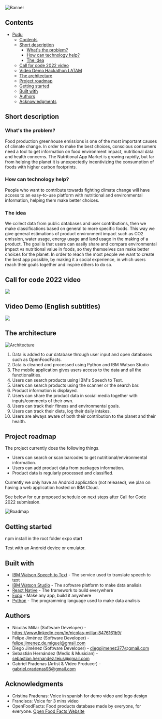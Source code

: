 ![Banner](https://i.imgur.com/KDT9aot.png)


## Contents

- [Pudu](#pudu)
  - [Contents](#contents)
  - [Short description](#short-description)
    - [What's the problem?](#whats-the-problem)
    - [How can technology help?](#how-can-technology-help)
    - [The idea](#the-idea)
  - [Call for code 2022 video](#call-for-code-2022-video)
  - [Video Demo Hackathon LATAM](#video-demo-hackathon-latam)
  - [The architecture](#the-architecture)
  - [Project roadmap](#project-roadmap)
  - [Getting started](#getting-started)
  - [Built with](#built-with)
  - [Authors](#authors)
  - [Acknowledgments](#acknowledgments)

## Short description

### What's the problem?

Food production greenhouse emissions is one of the most important causes of climate change. In order to make the best choices, conscious consumers need a tool to get information on food environment impact, nutritional data and health concerns. The Nutritional App Market is growing rapidly, but far from helping the planet it is unexpectedly incentivizing the consumption of foods with higher carbon footprints.


### How can technology help?

People who want to contribute towards fighting climate change will have access to an easy-to-use platform with nutritional and environmental information, helping them make better choices.

### The idea

We collect data from public databases and user contributions, then we make classifications based on general to more specific foods. This way we give general estimations 
of product environment impact such as CO2 emission, water usage, energy usage and land usage in the making of a product. The goal is that users can easily share and compare
environmental impact vs nutritional value in foods, so they themselves can make better choices for the planet. In order to reach the most people we want to create the best app possible, by making it a social experience, in which users reach their goals together and inspire others to do so.

## Call for code 2022 video

[![](https://i.imgur.com/xszh2dK.jpg)](https://www.youtube.com/watch?v=9ddosvqGiPU)

## Video Demo (English subtitles)

[![](https://i.imgur.com/A2kQve9.jpg)](https://www.youtube.com/watch?v=_8TJStQ3gyc)


## The architecture

![Architecture](https://i.imgur.com/2ATpqyH.jpg)

1. Data is added to our database through user input and open databases such as OpenFoodFacts.
2. Data is cleaned and processed using Python and IBM Watson Studio
3. The mobile application gives users access to the data and all the functionalities.
4. Users can search products using IBM's Speech to Text.
5. Users can search products using the scanner or the search bar.
6. Product information is displayed.
7. Users can share the product data in social media together with inputs/comments of their own.
8. Users can track their fitness and environmental goals.
9. Users can track their diets, log their daily intakes.
10. Users are always aware of both their contribution to the planet and their health.

## Project roadmap

The project currently does the following things.

- Users can search or scan barcodes to get nutritional/environmental information.
- Users can add product data from packages information.
- Product data is regularly processed and classified.

Currently we only have an Android application (not released), we plan on having a web application hosted on IBM Cloud.

See below for our proposed schedule on next steps after Call for Code 2022 submission.

![Roadmap](https://i.imgur.com/Mr1drcR.jpg)

## Getting started

npm install in the root folder
expo start

Test with an Android device or emulator.


## Built with

- [IBM Watson Speech to Text](https://www.ibm.com/cloud/watson-speech-to-text) - The service used to translate speech to text
- [IBM Watson Studio](https://www.ibm.com/cloud/watson-studio) - The software platform to make data analisis
- [React Native](https://reactnative.dev/) - The framework to build everywhere
- [Expo](https://expo.dev/) - Make any app, build it anywhere
- [Python](https://www.python.org/) - The programming language used to make data analisis


## Authors

* Nicolás Millar (Software Developer) - https://www.linkedin.com/in/nicolas-millar-8476161b9/
* Felipe Jiménez (Software Developer) - felipe.jimenez.de.miguel@gmail.com
* Diego Jiménez (Software Developer) - diegojimenez377@gmail.com
* Sebastián Hernández (Medic & Musician) - sebastian.hernandez.teius@gmail.com
* Gabriel Pradenas (Artist & Video Producer) - gabriel.pradenas95@gmail.com


## Acknowledgments

* Cristina Pradenas: Voice in spanish for demo video and logo design
* Francisca: Voice for 3 mins video
* OpenFoodFacts: Food products database made by everyone, for everyone. [Open Food Facts Website](https://world.openfoodfacts.org)